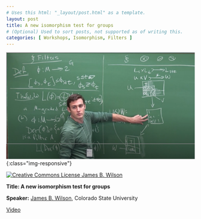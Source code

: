 ```yaml
---
# Uses this html: "_layout/post.html" as a template.
layout: post 
title: A new isomorphism test for groups
# (Optional) Used to sort posts, not supported as of writing this.
categories: [ Workshops, Isomorphism, Filters ]
---
```


![Tensors and Operators](/uploads/images/Wilson-BIRS-2014.png){:class="img-responsive"}

<a rel="license" href="http://creativecommons.org/licenses/by-nc-nd/4.0/" target="_blank">
<img alt="Creative Commons License" style="border-width:0" src="https://i.creativecommons.org/l/by-nc-nd/4.0/88x31.png" />
James B. Wilson</a>


<b>Title: A new isomorphism test for groups</b>

**Speaker:** <a href="https://www.math.colostate.edu/~jwilson/" target="_blank">James B. Wilson</a>, Colorado State University

<a href="http://www.birs.ca/events/2014/5-day-workshops/14w5031/videos/embed/201411191030-Wilson.mp4" target="_blank">Video</a>


